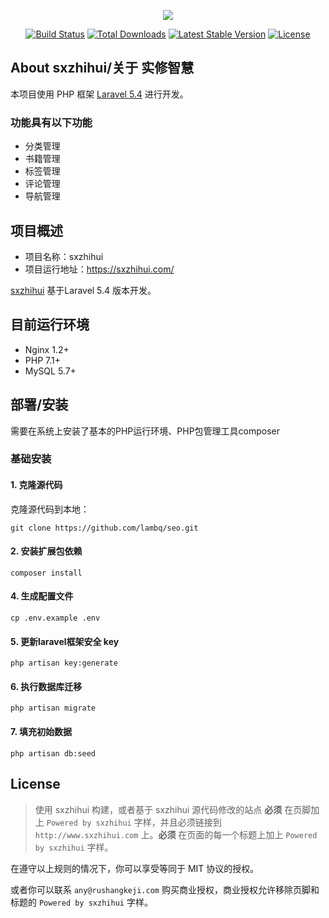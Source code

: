 <p align="center"><img src="https://laravel.com/assets/img/components/logo-laravel.svg"></p>

<p align="center">
<a href="https://travis-ci.org/laravel/framework"><img src="https://travis-ci.org/laravel/framework.svg" alt="Build Status"></a>
<a href="https://packagist.org/packages/laravel/framework"><img src="https://poser.pugx.org/laravel/framework/d/total.svg" alt="Total Downloads"></a>
<a href="https://packagist.org/packages/laravel/framework"><img src="https://poser.pugx.org/laravel/framework/v/stable.svg" alt="Latest Stable Version"></a>
<a href="https://packagist.org/packages/laravel/framework"><img src="https://poser.pugx.org/laravel/framework/license.svg" alt="License"></a>
</p>

## About sxzhihui/关于 实修智慧

 本项目使用 PHP 框架 [Laravel 5.4](https://doc.laravel-china.org/docs/5.4/) 进行开发。 

### 功能具有以下功能

- 分类管理
- 书籍管理
- 标签管理
- 评论管理
- 导航管理

## 项目概述

* 项目名称：sxzhihui
* 项目运行地址：https://sxzhihui.com/

[sxzhihui](https://github.com/lambq/sxzhihui) 基于Laravel 5.4 版本开发。

## 目前运行环境

- Nginx 1.2+
- PHP 7.1+
- MySQL 5.7+

## 部署/安装

需要在系统上安装了基本的PHP运行环境、PHP包管理工具composer

### 基础安装

#### 1. 克隆源代码

克隆源代码到本地：

```shell
git clone https://github.com/lambq/seo.git
```

#### 2. 安装扩展包依赖

```shell
composer install
```

#### 4. 生成配置文件

```shell
cp .env.example .env
```

#### 5. 更新laravel框架安全 key

```shell
php artisan key:generate
```
    
#### 6. 执行数据库迁移

```shell
php artisan migrate
```

#### 7. 填充初始数据

```shell
php artisan db:seed
```

## License

> 使用 sxzhihui 构建，或者基于 sxzhihui 源代码修改的站点 **必须** 在页脚加上 `Powered by sxzhihui` 字样，并且必须链接到 `http://www.sxzhihui.com` 上。**必须** 在页面的每一个标题上加上 `Powered by sxzhihui` 字样。

在遵守以上规则的情况下，你可以享受等同于 MIT 协议的授权。

或者你可以联系 `any@rushangkeji.com` 购买商业授权，商业授权允许移除页脚和标题的 `Powered by sxzhihui` 字样。
